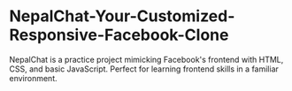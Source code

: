 # NepalChat-Your-Customized-Responsive-Facebook-Clone
NepalChat is a practice project mimicking Facebook's frontend with HTML, CSS, and basic JavaScript. Perfect for learning frontend skills in a familiar environment.
